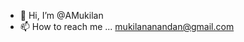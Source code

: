 - 👋 Hi, I’m @AMukilan
- 📫 How to reach me ... mukilananandan@gmail.com

<!---
AMukilan/AMukilan is a ✨ special ✨ repository because its `README.md` (this file) appears on your GitHub profile.
You can click the Preview link to take a look at your changes.
--->
